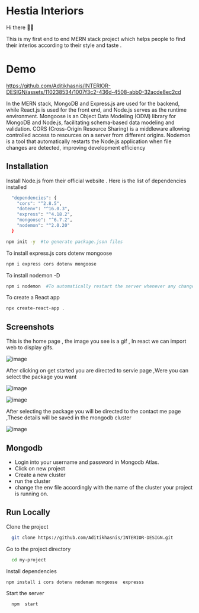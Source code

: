 
# Hestia Interiors
Hi there 👋👋

This is my first end to end MERN stack project  which helps people to find their interios according to their style and taste  .


# Demo

https://github.com/Aditikhasnis/INTERIOR-DESIGN/assets/110238534/1007f3c2-436d-4508-abb0-32acde8ec2cd




In the MERN stack, MongoDB and Express.js are used for the backend, while React.js is used for the front end, and Node.js serves as the runtime environment. Mongoose is an Object Data Modeling (ODM) library for MongoDB and Node.js, facilitating schema-based data modeling and validation. CORS (Cross-Origin Resource Sharing) is a middleware allowing controlled access to resources on a server from different origins. Nodemon is a tool that automatically restarts the Node.js application when file changes are detected, improving development efficiency
## Installation

Install Node.js  from their official website .
Here is the list of dependencies installed
```bash
  "dependencies": {
    "cors": "^2.8.5",
    "dotenv": "^16.0.3",
    "express": "^4.18.2",
    "mongoose": "^6.7.2",
    "nodemon": "^2.0.20"
  }
```
```bash
npm init -y  #to generate package.json files
```

To install express.js cors dotenv mongoose
```bash
npm i express cors dotenv mongoose
```
To install nodemon -D
```bash
npm i nodemon  #To automatically restart the server whenever any changes are made.
```
To create a React app

```bash
npx create-react-app .
```


    
## Screenshots
This is the home page , the image you see is a gif , In react we can import web to display gifs.

![image](https://github.com/Aditikhasnis/INTERIOR-DESIGN/assets/110238534/287ed276-c917-4242-bf0d-40804928e479)

After clicking on get started you are directed to servie page ,Were you can select the package you want 

![image](https://github.com/Aditikhasnis/INTERIOR-DESIGN/assets/110238534/962f780c-c424-41bc-8b02-06b76f5ef1cf)

![image](https://github.com/Aditikhasnis/INTERIOR-DESIGN/assets/110238534/9a04c748-3aed-4b88-9630-421a24e00d7f)



After selecting the package you will be directed to the  contact me page ,These details will be saved in the mongodb cluster 

![image](https://github.com/Aditikhasnis/INTERIOR-DESIGN/assets/110238534/9a767263-1e70-459f-bccb-993fff08fb46)

## Mongodb

- Login into your  username and password in Mongodb Atlas.
- Click on new project
- Create a new cluster
- run the cluster
- change the env file accordingly with the name of the cluster your project is running on.


## Run Locally

Clone the project

```bash
  git clone https://github.com/Aditikhasnis/INTERIOR-DESIGN.git
```

Go to the project directory

```bash
  cd my-project
```

Install dependencies

```bash
npm install i cors dotenv nodeman mongoose  expresss 

```

Start the server 

```bash
  npm  start
```


